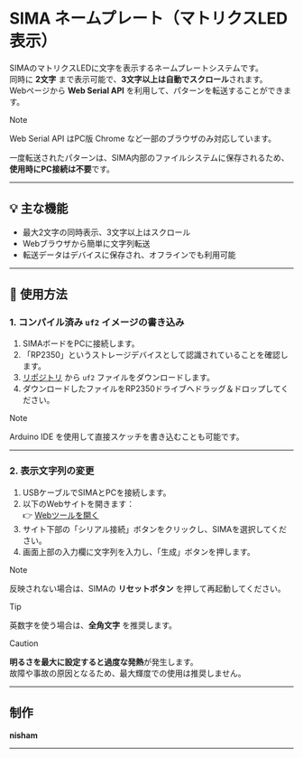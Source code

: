 # SIMA ネームプレート（マトリクスLED表示）

SIMAのマトリクスLEDに文字を表示するネームプレートシステムです。  
同時に **2文字** まで表示可能で、**3文字以上は自動でスクロール**されます。  
Webページから **Web Serial API** を利用して、パターンを転送することができます。

>[!NOTE]
>Web Serial API はPC版 Chrome など一部のブラウザのみ対応しています。

一度転送されたパターンは、SIMA内部のファイルシステムに保存されるため、**使用時にPC接続は不要**です。

---

## 💡 主な機能

- 最大2文字の同時表示、3文字以上はスクロール
- Webブラウザから簡単に文字列転送
- 転送データはデバイスに保存され、オフラインでも利用可能

---

## 🔧 使用方法

### 1. コンパイル済み `uf2` イメージの書き込み

1. SIMAボードをPCに接続します。
2. 「RP2350」というストレージデバイスとして認識されていることを確認します。
3. [リポジトリ](./releases) から `uf2` ファイルをダウンロードします。
4. ダウンロードしたファイルをRP2350ドライブへドラッグ＆ドロップしてください。

>[!NOTE]
>Arduino IDE を使用して直接スケッチを書き込むことも可能です。

---

### 2. 表示文字列の変更

1. USBケーブルでSIMAとPCを接続します。
2. 以下のWebサイトを開きます：  
   👉 [Webツールを開く](https://sites.suken.daemon.asia/MemberAPPs/nisham/Sima/)
3. サイト下部の「シリアル接続」ボタンをクリックし、SIMAを選択してください。
4. 画面上部の入力欄に文字列を入力し、「生成」ボタンを押します。 

> [!NOTE]
> 反映されない場合は、SIMAの **リセットボタン** を押して再起動してください。

> [!TIP]
> 英数字を使う場合は、**全角文字** を推奨します。

> [!CAUTION]
> **明るさを最大に設定すると過度な発熱**が発生します。  
  故障や事故の原因となるため、最大輝度での使用は推奨しません。

---


## 制作
**nisham**

---
